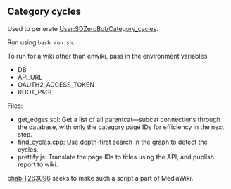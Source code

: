 ## Category cycles

Used to generate [User:SDZeroBot/Category_cycles](https://en.wikipedia.org/wiki/User:SDZeroBot/Category_cycles). 

Run using `bash run.sh`. 

To run for a wiki other than enwiki, pass in the environment variables:
* DB
* API_URL
* OAUTH2_ACCESS_TOKEN
* ROOT_PAGE

Files:
- get_edges.sql: Get a list of all parentcat—subcat connections through the database, with only the category page IDs for efficiency in the next step.
- find_cycles.cpp: Use depth-first search in the graph to detect the cycles.
- prettify.js: Translate the page IDs to titles using the API, and publish report to wiki.

[phab:T263096](https://phabricator.wikimedia.org/T263096) seeks to make such a script a part of MediaWiki.
